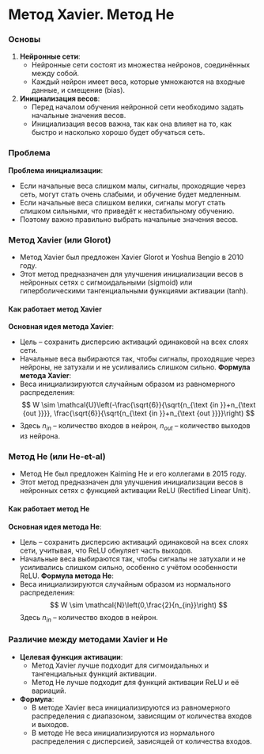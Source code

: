 # Метод Xavier. Метод He

### Основы

1. **Нейронные сети**:
    - Нейронные сети состоят из множества нейронов, соединённых между собой.
    - Каждый нейрон имеет веса, которые умножаются на входные данные, и смещение (bias).
2. **Инициализация весов**:
    - Перед началом обучения нейронной сети необходимо задать начальные значения весов.
    - Инициализация весов важна, так как она влияет на то, как быстро и насколько хорошо будет обучаться сеть.

### Проблема

**Проблема инициализации**:
- Если начальные веса слишком малы, сигналы, проходящие через сеть, могут стать очень слабыми, и обучение будет медленным.
- Если начальные веса слишком велики, сигналы могут стать слишком сильными, что приведёт к нестабильному обучению.
- Поэтому важно правильно выбрать начальные значения весов.

### Метод Xavier (или Glorot)
- Метод Xavier был предложен Xavier Glorot и Yoshua Bengio в 2010 году.
- Этот метод предназначен для улучшения инициализации весов в нейронных сетях с сигмоидальными (sigmoid) или гиперболическими тангенциальными функциями активации (tanh).

#### Как работает метод Xavier

**Основная идея метода Xavier**:
- Цель – сохранить дисперсию активаций одинаковой на всех слоях сети.
- Начальные веса выбираются так, чтобы сигналы, проходящие через нейроны, не затухали и не усиливались слишком сильно.
**Формула метода Xavier**:    
- Веса инициализируются случайным образом из равномерного распределения:
$$
W \sim \mathcal{U}\left(-\frac{\sqrt{6}}{\sqrt{n_{\text {in }}+n_{\text {out }}}}, \frac{\sqrt{6}}{\sqrt{n_{\text {in }}+n_{\text {out }}}}\right)
$$
- Здесь $n_{in}$​ – количество входов в нейрон, $n_{out}​$ – количество выходов из нейрона.

### Метод He (или He-et-al)

- Метод He был предложен Kaiming He и его коллегами в 2015 году.
- Этот метод предназначен для улучшения инициализации весов в нейронных сетях с функцией активации ReLU (Rectified Linear Unit).

#### Как работает метод He

**Основная идея метода He**:
- Цель – сохранить дисперсию активаций одинаковой на всех слоях сети, учитывая, что ReLU обнуляет часть выходов.
- Начальные веса выбираются так, чтобы сигналы не затухали и не усиливались слишком сильно, особенно с учётом особенности ReLU.
**Формула метода He**:
- Веса инициализируются случайным образом из нормального распределения:
    $$
    W \sim \mathcal{N}\left(0,\frac{2}{n_{in}}\right)
    $$
	Здесь $n_{in}$​ – количество входов в нейрон.

### Различие между методами Xavier и He

- **Целевая функция активации**:
	- Метод Xavier лучше подходит для сигмоидальных и тангенциальных функций активации.
	- Метод He лучше подходит для функций активации ReLU и её вариаций.
- **Формула**:
	- В методе Xavier веса инициализируются из равномерного распределения с диапазоном, зависящим от количества входов и выходов.
	- В методе He веса инициализируются из нормального распределения с дисперсией, зависящей от количества входов.

